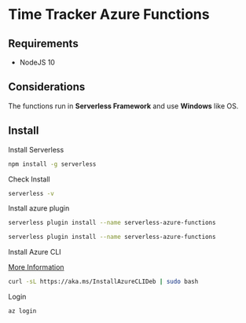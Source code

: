 # Time Tracker Azure Functions

## Requirements

- NodeJS 10

## Considerations

The functions run in **Serverless Framework** and use **Windows** like OS.

## Install

Install Serverless

```bash
npm install -g serverless
```

Check Install

```bash
serverless -v
```

Install azure plugin

```bash
serverless plugin install --name serverless-azure-functions
```

```bash
serverless plugin install --name serverless-azure-functions
```

Install Azure CLI

[More Information](https://docs.microsoft.com/en-us/cli/azure/install-azure-cli)
```bash
curl -sL https://aka.ms/InstallAzureCLIDeb | sudo bash
```

Login
```bash
az login
```
